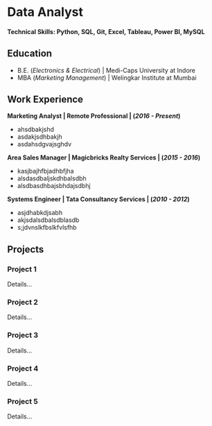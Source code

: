 # Data Analyst 
#### Technical Skills: Python, SQL, Git, Excel, Tableau, Power BI, MySQL

## Education 
- B.E. (_Electronics & Electrical_) | Medi-Caps University at Indore
- MBA (_Marketing Management_) | Welingkar Institute at Mumbai

## Work Experience 
**Marketing Analyst | Remote Professional | (_2016 - Present_)** 
- ahsdbakjshd
- asdakjsdhbakjh
- asdahsdgvajsghdv

**Area Sales Manager | Magicbricks Realty Services | (_2015 - 2016_)**
- kasjbajhfbjadhbfjha
- alsdasdbaljskdhbalsdbh
- alsdbasdhbajsbhdajsdbhj

**Systems Engineer | Tata Consultancy Services | (_2010 - 2012_)**
- asjdhabkdjsabh
- akjsdalsdbalsdblasdb
- s;jdvnslkfbslkfvlsfhb


## Projects 
### Project 1 
Details...

### Project 2
Details...

### Project 3
Details...

### Project 4
Details...

### Project 5
Details...
